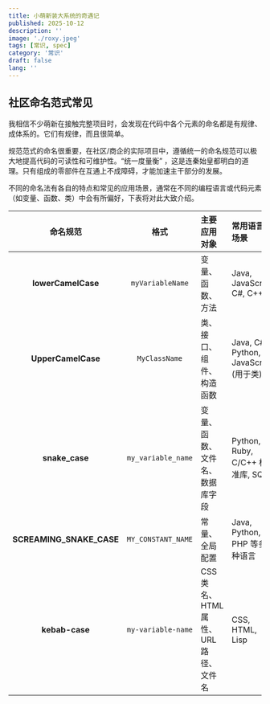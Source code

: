 ```yaml
---
title: 小萌新装大系统的奇遇记
published: 2025-10-12
description: ''
image: './roxy.jpeg'
tags: [常识, spec]
category: '常识'
draft: false 
lang: ''
---
```


## 社区命名范式常见

我相信不少萌新在接触完整项目时，会发现在代码中各个元素的命名都是有规律、成体系的。它们有规律，而且很简单。

规范范式的命名很重要，在社区/商企的实际项目中，遵循统一的命名规范可以极大地提高代码的可读性和可维护性。“统一度量衡” ，这是连秦始皇都明白的道理。只有组成的零部件在互通上不成障碍，才能加速主干部分的发展。

不同的命名法有各自的特点和常见的应用场景，通常在不同的编程语言或代码元素（如变量、函数、类）中会有所偏好，下表将对此大致介绍。

| 命名规范 | 格式 | 主要应用对象 | 常用语言/场景 | 示例 |
| :--: | :--: | :--- | :--- | :--- |
| **lowerCamelCase** | `myVariableName` | 变量、函数、方法 | Java, JavaScript, C#, C++ | `userName`, `calculateTotal`, `getUserInfo` |
| **UpperCamelCase** | `MyClassName` | 类、接口、组件、构造函数 | Java, C#, Python, JavaScript (用于类) | `UserProfile`, `ServiceManager`, `HttpRequest` |
| **snake_case** | `my_variable_name` | 变量、函数、文件名、数据库字段 | Python, Ruby, C/C++ 标准库, SQL | `user_name`, `calculate_total`, `first_name` |
| **SCREAMING_SNAKE_CASE** | `MY_CONSTANT_NAME` | 常量、全局配置 | Java, Python, PHP 等多种语言 | `MAX_CONNECTIONS`, `API_KEY`, `DEFAULT_TIMEOUT` |
| **kebab-case** | `my-variable-name` | CSS 类名、HTML 属性、URL 路径、文件名 | CSS, HTML, Lisp | `main-container`, `user-profile-card`, `primary-button` |
